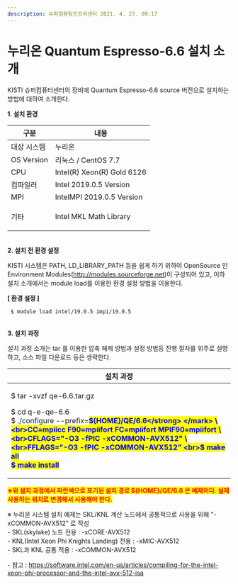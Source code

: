 ```yaml
---
description: 슈퍼컴퓨팅인프라센터 2021. 4. 27. 09:17
---
```


# 누리온 Quantum Espresso-6.6 설치 소개

KISTI 슈퍼컴퓨터센터의 장비에 Quantum Espresso-6.6 source 버전으로 설치하는 방법에 대하여 소개한다.

&#x20;

**1. 설치 환경**

|   구분           | 내용                         |
| -------------- | -------------------------- |
|  대상 시스템        | 누리온                        |
|  OS Version    | 리눅스 / CentOS 7.7           |
|  CPU           | Intel(R) Xeon(R) Gold 6126 |
|  컴파일러          | Intel 2019.0.5 Version     |
|  MPI           | IntelMPI 2019.0.5 Version  |
| <p> 기타<br></p> | Intel MKL Math Library     |

&#x20;

\
**2. 설치 전 환경 설정**

KISTI 시스템은 PATH, LD\_LIBRARY\_PATH 등을 쉽게 하기 위하여 OpenSource 인 Environment Modules(http://modules.sourceforge.net)이 구성되어 있고, 이하 설치 소개에서는 module load를 이용한 환경 설정 방법을 이용한다.

**\[ 환경 설정 ]**

```
 $ module load intel/19.0.5 impi/19.0.5
```

\
**3. 설치 과정**

&#x20;설치 과정 소개는 tar 를 이용한 압축 해제 방법과 설정 방법등 진행 절차를 위주로 설명하고, 소스 파일 다운로드 등은 생략한다. &#x20;

| 설치 과정                                                                                                                                                                                                                                                                                                                        |
| ---------------------------------------------------------------------------------------------------------------------------------------------------------------------------------------------------------------------------------------------------------------------------------------------------------------------------- |
| <p>$ tar -xvzf qe-6.6.tar.gz</p><p>$ cd q-e-qe-6.6<br>$ ./configure --prefix=<mark style="color:blue;"><strong>${HOME}/QE/6.6</strong> </mark> \<br>CC=mpiicc F90=mpiifort FC=mpiifort MPIF90=mpiifort \<br>CFLAGS="-O3 -fPIC -xCOMMON-AVX512" \<br>FFLAGS="-O3 -fPIC -xCOMMON-AVX512"  <br>$ make all<br>$ make install</p> |

<mark style="color:red;">**※위 설치 과정에서 파란색으로 표기된 설치 경로 ${HOME}/QE/6.6 은 예제이다. 실제 사용하는 위치로 변경해서 사용해야 한다.**</mark>

&#x20;

※  누리온 시스템 설치 예제는 SKL/KNL 계산 노드에서 공통적으로 사용을 위해 "-xCOMMON-AVX512" 로 작성\
\- SKL(skylake) 노드 전용 : -xCORE-AVX512\
\- KNL(Intel Xeon Phi Knights Landing) 전용 : -xMIC-AVX512\
\- SKL과 KNL 공통 적용 : -xCOMMON-AVX512

\- 참고 : https://software.intel.com/en-us/articles/compiling-for-the-intel-xeon-phi-processor-and-the-intel-avx-512-isa
